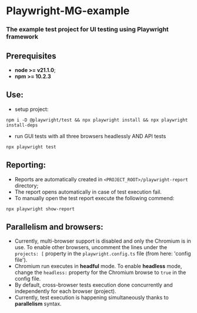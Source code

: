 # Playwright-MG-example

### The example test project for UI testing using Playwright framework

## Prerequisites

* **node >= v21.1.0**;
* **npm >= 10.2.3**

## Use:

- setup project:

```
npm i -D @playwright/test && npx playwright install && npx playwright install-deps
```

- run GUI tests with all three browsers headlessly AND API tests

```
npx playwright test
```

## Reporting:

- Reports are automatically created in `<PROJECT_ROOT>/playwright-report` directory;
- The report opens automatically in case of test execution fail.
- To manually open the test report execute the following commend:

```
npx playwright show-report
```

## Parallelism and browsers:

- Currently, multi-browser support is disabled and only the Chromium is in use. To enable other browsers, uncomment the
  lines under the `  projects: [` property in the `playwright.config.ts` file (from here: 'config file').
- Chromium run executes in **headful** mode. To enable **headless** mode, change the `headless:` property for the
  Chromium browse to `true` in the config file.
- By default, cross-browser tests execution done concurrently and independently for each browser (project).
- Currently, test execution is happening simultaneously thanks to **parallelism** syntax.

